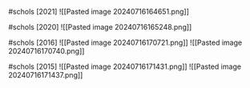 #schols [2021]
![[Pasted image 20240716164651.png]]

#schols [2020]
![[Pasted image 20240716165248.png]]

#schols [2016]
![[Pasted image 20240716170721.png]]
![[Pasted image 20240716170740.png]]

#schols [2015]
![[Pasted image 20240716171431.png]]
![[Pasted image 20240716171437.png]]
